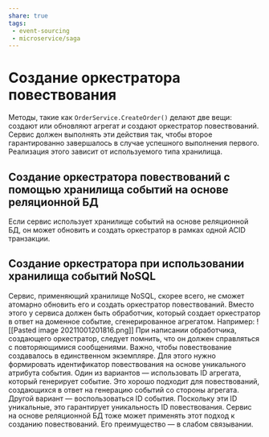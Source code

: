 ```yaml
---
share: true
tags:
 - event-sourcing
 - microservice/saga
---
```

# Создание оркестратора повествования
Методы, такие как `OrderService.CreateOrder()` делают две вещи: создают или обновляют агрегат *и* создают оркестратор повествований. Сервис должен выполнять эти действия так, чтобы второе гарантированно завершалось в случае успешного выполнения первого. Реализация этого зависит от используемого типа хранилища.
## Создание оркестратора повествований с помощью хранилища событий на основе реляционной БД
Если сервис использует хранилище событий на основе реляционной БД, он может обновить и создать оркестратор в рамках одной ACID транзакции. 
## Создание оркестратора при использовании хранилища событий NoSQL
Сервис, применяющий хранилище NoSQL, скорее всего, не сможет атомарно обновить его и создать оркестратор повествований. Вместо этого у сервиса должен быть обработчик, который создает оркестратор в ответ на доменное событие, сгенерированное агрегатом. Например:
![[Pasted image 20211001201816.png]]
При написании обработчика, создающего оркестратор, следует помнить, что он должен справляться с повторяющимися сообщениями. Важно, чтобы повествование создавалось в единственном экземпляре.
Для этого нужно формировать идентификатор повествования на основе уникального атрибута события. 
Один из вариантов — использовать ID агрегата, который генерирует событие. Это хорошо подходит для повествований, создающихся в ответ на генерацию событий со стороны агрегата.
Другой вариант — воспользоваться ID события. Поскольку эти ID уникальные, это гарантирует уникальность ID повествования.
Сервис на основе реляционной БД тоже может применять этот подход к созданию повествований. Его преимущество — в слабом связывании.

